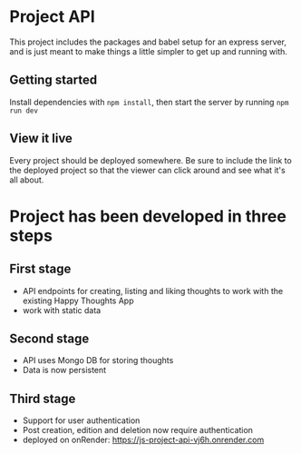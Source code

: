 # Project API

This project includes the packages and babel setup for an express server, and is just meant to make things a little simpler to get up and running with.

## Getting started

Install dependencies with `npm install`, then start the server by running `npm run dev`

## View it live

Every project should be deployed somewhere. Be sure to include the link to the deployed project so that the viewer can click around and see what it's all about.

# Project has been developed in three steps

## First stage

- API endpoints for creating, listing and liking thoughts to work with the existing Happy Thoughts App
- work with static data

## Second stage
- API uses Mongo DB for storing thoughts
- Data is now persistent

## Third stage
- Support for user authentication
- Post creation, edition and deletion now require authentication
- deployed on onRender: https://js-project-api-vj6h.onrender.com
